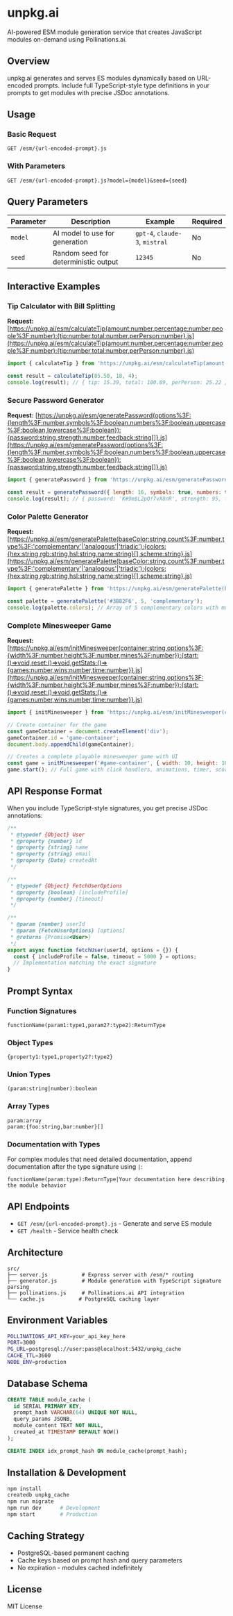 # unpkg.ai

AI-powered ESM module generation service that creates JavaScript modules on-demand using Pollinations.ai.

## Overview

unpkg.ai generates and serves ES modules dynamically based on URL-encoded prompts. Include full TypeScript-style type definitions in your prompts to get modules with precise JSDoc annotations.

## Usage

### Basic Request
```
GET /esm/{url-encoded-prompt}.js
```

### With Parameters
```
GET /esm/{url-encoded-prompt}.js?model={model}&seed={seed}
```

## Query Parameters

| Parameter | Description | Example | Required |
|-----------|-------------|---------|----------|
| `model` | AI model to use for generation | `gpt-4`, `claude-3`, `mistral` | No |
| `seed` | Random seed for deterministic output | `12345` | No |

## Interactive Examples

### Tip Calculator with Bill Splitting
**Request:** [https://unpkg.ai/esm/calculateTip(amount:number,percentage:number,people%3F:number):{tip:number,total:number,perPerson:number}.js](https://unpkg.ai/esm/calculateTip(amount:number,percentage:number,people%3F:number):{tip:number,total:number,perPerson:number}.js)

```javascript
import { calculateTip } from 'https://unpkg.ai/esm/calculateTip(amount:number,percentage:number,people%3F:number):{tip:number,total:number,perPerson:number}.js';

const result = calculateTip(85.50, 18, 4);
console.log(result); // { tip: 15.39, total: 100.89, perPerson: 25.22 }
```

### Secure Password Generator
**Request:** [https://unpkg.ai/esm/generatePassword(options%3F:{length%3F:number,symbols%3F:boolean,numbers%3F:boolean,uppercase%3F:boolean,lowercase%3F:boolean}):{password:string,strength:number,feedback:string[]}.js](https://unpkg.ai/esm/generatePassword(options%3F:{length%3F:number,symbols%3F:boolean,numbers%3F:boolean,uppercase%3F:boolean,lowercase%3F:boolean}):{password:string,strength:number,feedback:string[]}.js)

```javascript
import { generatePassword } from 'https://unpkg.ai/esm/generatePassword(options%3F:{length%3F:number,symbols%3F:boolean,numbers%3F:boolean,uppercase%3F:boolean,lowercase%3F:boolean}):{password:string,strength:number,feedback:string[]}.js';

const result = generatePassword({ length: 16, symbols: true, numbers: true });
console.log(result); // { password: 'K#9m$L2pQ!7vX8nR', strength: 95, feedback: ['Very strong'] }
```

### Color Palette Generator
**Request:** [https://unpkg.ai/esm/generatePalette(baseColor:string,count%3F:number,type%3F:'complementary'|'analogous'|'triadic'):{colors:{hex:string,rgb:string,hsl:string,name:string}[],scheme:string}.js](https://unpkg.ai/esm/generatePalette(baseColor:string,count%3F:number,type%3F:'complementary'|'analogous'|'triadic'):{colors:{hex:string,rgb:string,hsl:string,name:string}[],scheme:string}.js)

```javascript
import { generatePalette } from 'https://unpkg.ai/esm/generatePalette(baseColor:string,count%3F:number,type%3F:'complementary'|'analogous'|'triadic'):{colors:{hex:string,rgb:string,hsl:string,name:string}[],scheme:string}.js';

const palette = generatePalette('#3B82F6', 5, 'complementary');
console.log(palette.colors); // Array of 5 complementary colors with multiple formats
```

### Complete Minesweeper Game
**Request:** [https://unpkg.ai/esm/initMinesweeper(container:string,options%3F:{width%3F:number,height%3F:number,mines%3F:number}):{start:()=>void,reset:()=>void,getStats:()=>{games:number,wins:number,time:number}}.js](https://unpkg.ai/esm/initMinesweeper(container:string,options%3F:{width%3F:number,height%3F:number,mines%3F:number}):{start:()=>void,reset:()=>void,getStats:()=>{games:number,wins:number,time:number}}.js)

```javascript
import { initMinesweeper } from 'https://unpkg.ai/esm/initMinesweeper(container:string,options%3F:{width%3F:number,height%3F:number,mines%3F:number}):{start:()=>void,reset:()=>void,getStats:()=>{games:number,wins:number,time:number}}.js';

// Create container for the game
const gameContainer = document.createElement('div');
gameContainer.id = 'game-container';
document.body.appendChild(gameContainer);

// Creates a complete playable minesweeper game with UI
const game = initMinesweeper('#game-container', { width: 10, height: 10, mines: 15 });
game.start(); // Full game with click handlers, animations, timer, score tracking
```


## API Response Format

When you include TypeScript-style signatures, you get precise JSDoc annotations:

```javascript
/**
 * @typedef {Object} User
 * @property {number} id
 * @property {string} name
 * @property {string} email
 * @property {Date} createdAt
 */

/**
 * @typedef {Object} FetchUserOptions
 * @property {boolean} [includeProfile]
 * @property {number} [timeout]
 */

/**
 * @param {number} userId
 * @param {FetchUserOptions} [options]
 * @returns {Promise<User>}
 */
export async function fetchUser(userId, options = {}) {
  const { includeProfile = false, timeout = 5000 } = options;
  // Implementation matching the exact signature
}
```

## Prompt Syntax

### Function Signatures
```
functionName(param1:type1,param2?:type2):ReturnType
```

### Object Types
```
{property1:type1,property2?:type2}
```

### Union Types
```
(param:string|number):boolean
```

### Array Types
```
param:array
param:{foo:string,bar:number}[]
```

### Documentation with Types
For complex modules that need detailed documentation, append documentation after the type signature using `|`:
```
functionName(param:type):ReturnType|Your documentation here describing the module behavior
```


## API Endpoints

- `GET /esm/{url-encoded-prompt}.js` - Generate and serve ES module
- `GET /health` - Service health check

## Architecture

```
src/
├── server.js           # Express server with /esm/* routing
├── generator.js        # Module generation with TypeScript signature parsing
├── pollinations.js     # Pollinations.ai API integration
└── cache.js           # PostgreSQL caching layer
```

## Environment Variables

```bash
POLLINATIONS_API_KEY=your_api_key_here
PORT=3000
PG_URL=postgresql://user:pass@localhost:5432/unpkg_cache
CACHE_TTL=3600
NODE_ENV=production
```

## Database Schema

```sql
CREATE TABLE module_cache (
  id SERIAL PRIMARY KEY,
  prompt_hash VARCHAR(64) UNIQUE NOT NULL,
  query_params JSONB,
  module_content TEXT NOT NULL,
  created_at TIMESTAMP DEFAULT NOW()
);

CREATE INDEX idx_prompt_hash ON module_cache(prompt_hash);
```

## Installation & Development

```bash
npm install
createdb unpkg_cache
npm run migrate
npm run dev      # Development
npm start        # Production
```


## Caching Strategy

- PostgreSQL-based permanent caching
- Cache keys based on prompt hash and query parameters
- No expiration - modules cached indefinitely

## License

MIT License